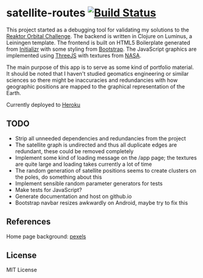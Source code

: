 # satellite-routes [![Build Status](https://travis-ci.org/matiaslindgren/satellite-routes.svg?branch=master)](https://travis-ci.org/matiaslindgren/satellite-routes)

This project started as a debugging tool for validating my solutions to the [Reaktor Orbital Challenge](https://reaktor.com/orbital-challenge). The backend is written in Clojure on Luminus, a Leiningen template. The frontend is built on HTML5 Boilerplate generated from [Initializr](http://www.initializr.com/) with some styling from [Bootstrap](http://getbootstrap.com/). The JavaScript graphics are implemented using [ThreeJS](http://threejs.org/) with textures from [NASA](http://visibleearth.nasa.gov/).

The main purpose of this app is to serve as some kind of portfolio material. It should be noted that I haven't studied geomatics engineering or similar sciences so there might be inaccuracies and redundancies with how geographic positions are mapped to the graphical representation of the Earth.

Currently deployed to [Heroku](http://satellite-thing.herokuapp.com/)


## TODO

- Strip all unneeded dependencies and redundancies from the project
- The satellite graph is undirected and thus all duplicate edges are redundant, these could be removed completely
- Implement some kind of loading message on the /app page; the textures are quite large and loading takes currently a lot of time
- The random generation of satellite positions seems to create clusters on the poles, do something about this
- Implement sensible random parameter generators for tests
- Make tests for JavaScript?
- Generate documentation and host on github.io
- Bootstrap navbar resizes awkwardly on Android, maybe try to fix this

## References

Home page background: [pexels](https://www.pexels.com/photo/earth-space-cosmos-5439/)


## License

MIT License
